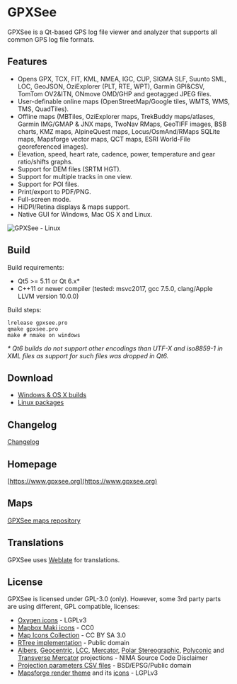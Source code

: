 # GPXSee
GPXSee is a Qt-based GPS log file viewer and analyzer that supports all
common GPS log file formats.

## Features
* Opens GPX, TCX, FIT, KML, NMEA, IGC, CUP, SIGMA SLF, Suunto SML, LOC,
  GeoJSON, OziExplorer (PLT, RTE, WPT), Garmin GPI&CSV, TomTom OV2&ITN,
  ONmove OMD/GHP and geotagged JPEG files.
* User-definable online maps (OpenStreetMap/Google tiles, WMTS, WMS, TMS, QuadTiles).
* Offline maps (MBTiles, OziExplorer maps, TrekBuddy maps/atlases,
  Garmin IMG/GMAP & JNX maps, TwoNav RMaps, GeoTIFF images, BSB charts, KMZ maps,
  AlpineQuest maps, Locus/OsmAnd/RMaps SQLite maps, Mapsforge vector maps, QCT maps,
  ESRI World-File georeferenced images).
* Elevation, speed, heart rate, cadence, power, temperature and gear ratio/shifts graphs.
* Support for DEM files (SRTM HGT).
* Support for multiple tracks in one view.
* Support for POI files.
* Print/export to PDF/PNG.
* Full-screen mode.
* HiDPI/Retina displays & maps support.
* Native GUI for Windows, Mac OS X and Linux.

![GPXSee - Linux](https://a.fsdn.com/con/app/proj/gpxsee/screenshots/linux2.png)

## Build
Build requirements:
* Qt5 >= 5.11 or Qt 6.x*
* C++11 or newer compiler (tested: msvc2017, gcc 7.5.0, clang/Apple LLVM version 10.0.0)

Build steps:
```shell
lrelease gpxsee.pro
qmake gpxsee.pro
make # nmake on windows
```

_* Qt6 builds do not support other encodings than UTF-X and iso8859-1 in XML files as support
for such files was dropped in Qt6._

## Download
* [Windows & OS X builds](http://sourceforge.net/projects/gpxsee)
* [Linux packages](http://software.opensuse.org/download.html?project=home%3Atumic%3AGPXSee&package=gpxsee)

## Changelog
[Changelog](https://build.opensuse.org/package/view_file/home:tumic:GPXSee/gpxsee/gpxsee.changes)

## Homepage
[https://www.gpxsee.org](https://www.gpxsee.org)

## Maps
[GPXSee maps repository](https://github.com/tumic0/GPXSee-maps)

## Translations
GPXSee uses [Weblate](https://hosted.weblate.org/projects/gpxsee/translations/) for translations.

## License
GPXSee is licensed under GPL-3.0 (only). However, some 3rd party parts are using different, GPL compatible,
licenses:
* [Oxygen icons](icons/GUI) - LGPLv3
* [Mapbox Maki icons](icons/IMG) - CC0
* [Map Icons Collection](icons/symbols) - CC BY SA 3.0
* [RTree implementation](src/common/rtree.h) - Public domain
* [Albers](src/map/proj/albersequal.cpp), [Geocentric](src/map/geocentric.cpp), [LCC](src/map/proj/lambertconic.cpp),
  [Mercator](src/map/proj/mercator.cpp), [Polar Stereographic](src/map/proj/polarstereographic.cpp),
  [Polyconic](src/map/proj/polyconic.cpp) and [Transverse Mercator](src/map/proj/transversemercator.cpp)
  projections - NIMA Source Code Disclaimer
* [Projection parameters CSV files](pkg/csv) - BSD/EPSG/Public domain
* [Mapsforge render theme](data/default.xml) and its [icons](icons/mapsforge) - LGPLv3
